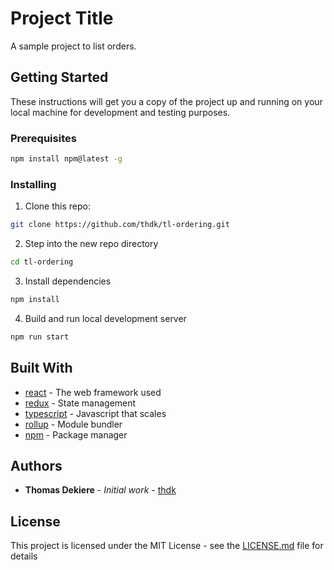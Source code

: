 # Project Title

A sample project to list orders.

## Getting Started

These instructions will get you a copy of the project up and running on your local machine for development and testing purposes.

### Prerequisites

```sh
npm install npm@latest -g
```

### Installing

1. Clone this repo:
```sh
git clone https://github.com/thdk/tl-ordering.git
```

2. Step into the new repo directory

```sh
cd tl-ordering
```

3. Install dependencies

```sh
npm install
```

4. Build and run local development server
```sh
npm run start
```

## Built With

* [react](https://reactjs.org/) - The web framework used
* [redux](https://rometools.github.io/rome/) - State management
* [typescript](https://www.typescriptlang.org/) - Javascript that scales
* [rollup](https://rollupjs.org) - Module bundler
* [npm](https://www.npmjs.com/) - Package manager

## Authors

* **Thomas Dekiere** - *Initial work* - [thdk](https://github.com/thdk)

## License

This project is licensed under the MIT License - see the [LICENSE.md](LICENSE.md) file for details


